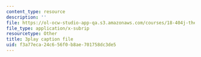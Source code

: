 ```yaml
---
content_type: resource
description: ''
file: https://ol-ocw-studio-app-qa.s3.amazonaws.com/courses/18-404j-theory-of-computation-fall-2020/f3a77eca24c656f0b8ae701758dc3de5_6Az1gtDRaAU.vtt
file_type: application/x-subrip
resourcetype: Other
title: 3play caption file
uid: f3a77eca-24c6-56f0-b8ae-701758dc3de5
---
```

